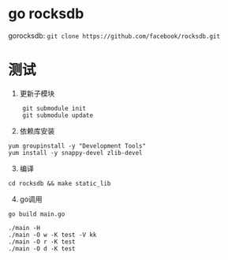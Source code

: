 # go rocksdb #

gorocksdb: `git clone https://github.com/facebook/rocksdb.git`

# 测试 #

1. 更新子模块

```
    git submodule init
    git submodule update
```

2. 依赖库安装

```
yum groupinstall -y "Development Tools"
yum install -y snappy-devel zlib-devel
```

3. 编译

```
cd rocksdb && make static_lib
```

4. go调用

```
go build main.go

./main -H
./main -O w -K test -V kk
./main -O r -K test
./main -O d -K test
```